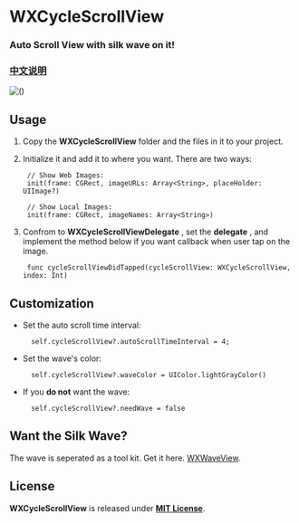 # WXCycleScrollView

### Auto Scroll View with silk wave on it!
### [中文说明](https://github.com/WelkinXie/WXCycleScrollView/blob/master/README-CN.md)

![()](http://7xneqd.com1.z0.glb.clouddn.com/cycleScroll2.gif)

## Usage
1. Copy the **WXCycleScrollView** folder and the files in it to your project.
2. Initialize it and add it to where you want. There are two ways:

		// Show Web Images:
		init(frame: CGRect, imageURLs: Array<String>, placeHolder: UIImage?)
		
		// Show Local Images:
		init(frame: CGRect, imageNames: Array<String>)
		
3. Confrom to **WXCycleScrollViewDelegate** , set the **delegate** , and implement the method below if you want callback when user tap on the image.

		func cycleScrollViewDidTapped(cycleScrollView: WXCycleScrollView, index: Int)
		
## Customization
* Set the auto scroll time interval:

		self.cycleScrollView?.autoScrollTimeInterval = 4;
		
* Set the wave's color:

        self.cycleScrollView?.waveColor = UIColor.lightGrayColor()
       
* If you **do not** want the wave:

        self.cycleScrollView?.needWave = false
        
## Want the Silk Wave?
The wave is seperated as a tool kit. Get it here. [WXWaveView](https://github.com/WelkinXie/WXWaveView).

## License
**WXCycleScrollView** is released under [**MIT License**](https://github.com/WelkinXie/WXCycleScrollView/blob/master/LICENSE).